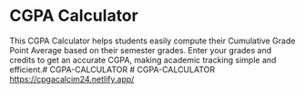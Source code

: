 # CGPA Calculator

This CGPA Calculator helps students easily compute their Cumulative Grade Point Average based on their semester grades. Enter your grades and credits to get an accurate CGPA, making academic tracking simple and efficient.#   C G P A - C A L C U L A T O R 
 
 #   C G P A - C A L C U L A T O R 
 
 https://cpgacalcim24.netlify.app/
